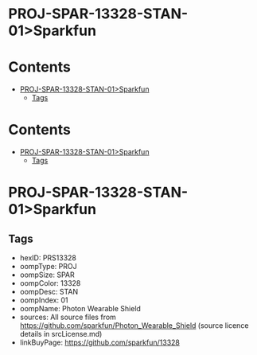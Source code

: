 
PROJ-SPAR-13328-STAN-01>Sparkfun
================================

Contents
========

* [PROJ-SPAR-13328-STAN-01>Sparkfun](#proj-spar-13328-stan-01sparkfun)
	* [Tags](#tags)

Contents
========

* [PROJ-SPAR-13328-STAN-01>Sparkfun](#proj-spar-13328-stan-01sparkfun)
	* [Tags](#tags)

# PROJ-SPAR-13328-STAN-01>Sparkfun

## Tags

- hexID: PRS13328
- oompType: PROJ
- oompSize: SPAR
- oompColor: 13328
- oompDesc: STAN
- oompIndex: 01
- oompName: Photon Wearable Shield
- sources: All source files from https://github.com/sparkfun/Photon_Wearable_Shield (source licence details in srcLicense.md)
- linkBuyPage: https://github.com/sparkfun/13328
